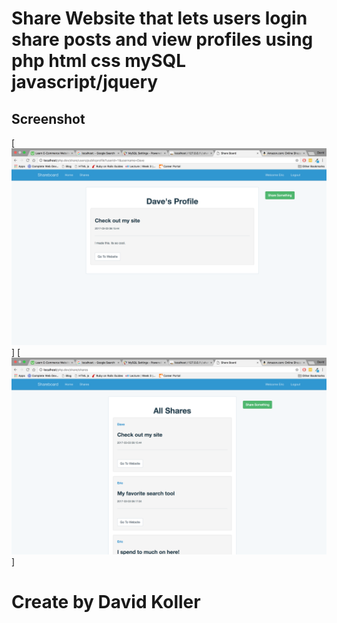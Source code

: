 Share Website that lets users login share posts and view profiles using php html css mySQL javascript/jquery
==============================================================================================================


## Screenshot
[![IMAGE ALT TEXT HERE](https://github.com/kolldavi/Web-Development/blob/master/share/ScreenShot1.png?raw=true)]
[![IMAGE ALT TEXT HERE](https://github.com/kolldavi/Web-Development/blob/master/share/ScreenShot2.png?raw=true)]

Create by David Koller
=======================
